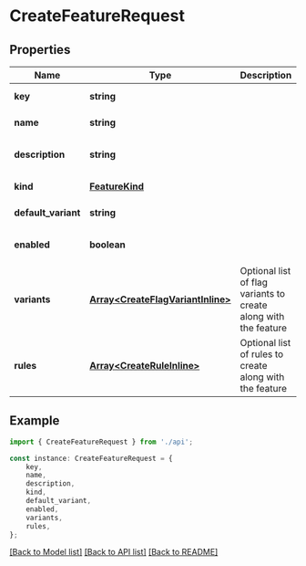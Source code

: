 # CreateFeatureRequest


## Properties

Name | Type | Description | Notes
------------ | ------------- | ------------- | -------------
**key** | **string** |  | [default to undefined]
**name** | **string** |  | [default to undefined]
**description** | **string** |  | [optional] [default to undefined]
**kind** | [**FeatureKind**](FeatureKind.md) |  | [default to undefined]
**default_variant** | **string** |  | [default to undefined]
**enabled** | **boolean** |  | [optional] [default to undefined]
**variants** | [**Array&lt;CreateFlagVariantInline&gt;**](CreateFlagVariantInline.md) | Optional list of flag variants to create along with the feature | [optional] [default to undefined]
**rules** | [**Array&lt;CreateRuleInline&gt;**](CreateRuleInline.md) | Optional list of rules to create along with the feature | [optional] [default to undefined]

## Example

```typescript
import { CreateFeatureRequest } from './api';

const instance: CreateFeatureRequest = {
    key,
    name,
    description,
    kind,
    default_variant,
    enabled,
    variants,
    rules,
};
```

[[Back to Model list]](../README.md#documentation-for-models) [[Back to API list]](../README.md#documentation-for-api-endpoints) [[Back to README]](../README.md)
